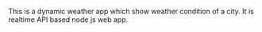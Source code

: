 This is a dynamic weather app which show weather condition of a city.
It is realtime API based node js web app.